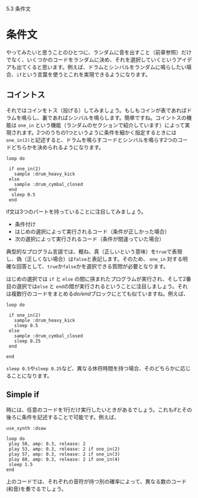 5.3 条件文

# 条件文

やってみたいと思うことのひとつに、ランダムに音を出すこと（前章参照）だけでなく、いくつかのコードをランダムに決め、それを選択していくというアイデアも出てくると思います。例えば、ドラムとシンバルをランダムに鳴らしたい場合、`if`という言葉を使うとこれを実現できるようになります。

## コイントス

それではコインをトス（投げる）してみましょう。もしもコインが表であればドラムを鳴らし、裏であればシンバルを鳴らします。簡単ですね。コイントスの機能は `one_in` という機能（ランダムのセクションで紹介しています）によって実現されます。2つのうちの1つというように条件を細かく指定するときには `one_in(2)`と記述すると、ドラムを鳴らすコードとシンバルを鳴らす2つのコードどちらかを決められるようになります。

```
loop do

 if one_in(2)
   sample :drum_heavy_kick
 else
   sample :drum_cymbal_closed
 end
  sleep 0.5
 end
```

if文は3つのパートを持っていることに注目してみましょう。

* 条件付け
* はじめの選択によって実行されるコード（条件が正しかった場合）
* 次の選択によって実行されるコード（条件が間違っていた場合）

典型的なプログラム言語では、概ね、真（正しいという意味）を`true`で表現し、偽（正しくない場合）は`false`と表記します。そのため、 `one_in` 対する明確な回答として、`true`か`false`かを選択できる質問が必要となります。

はじめの選択では `if` と `else` の間に挟まれたプログラムが実行され、そして2番目の選択では`else` と `end`の間が実行されるということに注目しましょう。それは複数行のコードをまとめる*do/end*ブロックにとても似ていますね。例えば、

```
loop do

 if one_in(2)
   sample :drum_heavy_kick
   sleep 0.5
 else
   sample :drum_cymbal_closed
   sleep 0.25
 end

end
```

`sleep 0.5`や`sleep 0.25`など、異なる休符時間を持つ場合、そのどちらかに応じることになります。

## Simple if

時には、任意のコードを1行だけ実行したいときがあるでしょう。これもifとその後ろに条件を記述することで可能です。例えば、

```
use_synth :dsaw

loop do
 play 50, amp: 0.3, release: 2
 play 53, amp: 0.3, release: 2 if one_in(2)
 play 57, amp: 0.3, release: 2 if one_in(3)
 play 60, amp: 0.3, release: 2 if one_in(4)
 sleep 1.5
end
```

上のコードでは、それぞれの音符が持つ別の確率によって、異なる数のコード(和音)を奏でるでしょう。
